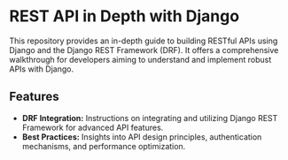 # REST API in Depth with Django

This repository provides an in-depth guide to building RESTful APIs using Django and the Django REST Framework (DRF). It offers a comprehensive walkthrough for developers aiming to understand and implement robust APIs with Django.

## Features
- **DRF Integration:** Instructions on integrating and utilizing Django REST Framework for advanced API features.
- **Best Practices:** Insights into API design principles, authentication mechanisms, and performance optimization.
